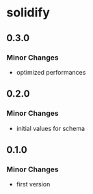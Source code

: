 # solidify

## 0.3.0

### Minor Changes

- optimized performances

## 0.2.0

### Minor Changes

- initial values for schema

## 0.1.0

### Minor Changes

- first version
